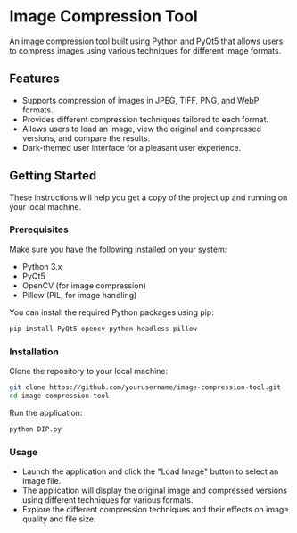 # Image Compression Tool

An image compression tool built using Python and PyQt5 that allows users to compress images using various techniques for different image formats.

## Features

- Supports compression of images in JPEG, TIFF, PNG, and WebP formats.
- Provides different compression techniques tailored to each format.
- Allows users to load an image, view the original and compressed versions, and compare the results.
- Dark-themed user interface for a pleasant user experience.

## Getting Started

These instructions will help you get a copy of the project up and running on your local machine.

### Prerequisites

Make sure you have the following installed on your system:

- Python 3.x
- PyQt5
- OpenCV (for image compression)
- Pillow (PIL, for image handling)

You can install the required Python packages using pip:

```bash
pip install PyQt5 opencv-python-headless pillow
```

### Installation
Clone the repository to your local machine:
```bash
git clone https://github.com/yourusername/image-compression-tool.git
cd image-compression-tool
```
Run the application:
```bash
python DIP.py
```

### Usage
- Launch the application and click the "Load Image" button to select an image file.
- The application will display the original image and compressed versions using different techniques for various formats.
- Explore the different compression techniques and their effects on image quality and file size.

